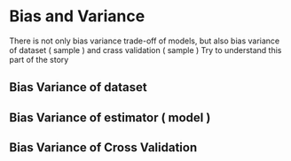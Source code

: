 # Bias and Variance
There is not only bias variance trade-off of models, but also bias variance of dataset ( sample ) and crass validation ( sample )
Try to understand this part of the story


## Bias Variance of dataset

## Bias Variance of estimator ( model )

## Bias Variance of Cross Validation
